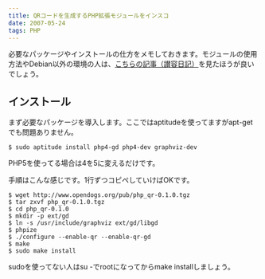 ```yaml
---
title: QRコードを生成するPHP拡張モジュールをインスコ
date: 2007-05-24
tags: PHP
---
```


必要なパッケージやインストールの仕方をメモしておきます。モジュールの使用方法やDebian以外の環境の人は、[こちらの記事（讃容日記）](http://d.hatena.ne.jp/rsky/20070427/1177680276)を見たほうが良いでしょう。

## インストール

まず必要なパッケージを導入します。ここではaptitudeを使ってますがapt-getでも問題ありません。

```
$ sudo aptitude install php4-gd php4-dev graphviz-dev
```

PHP5を使ってる場合は4を5に変えるだけです。

手順はこんな感じです。1行ずつコピペしていけばOKです。

```
$ wget http://www.opendogs.org/pub/php_qr-0.1.0.tgz
$ tar zxvf php_qr-0.1.0.tgz
$ cd php_qr-0.1.0
$ mkdir -p ext/gd
$ ln -s /usr/include/graphviz ext/gd/libgd
$ phpize
$ ./configure --enable-qr --enable-qr-gd
$ make
$ sudo make install
```

sudoを使ってない人はsu -でrootになってからmake installしましょう。
